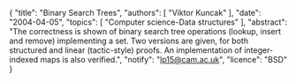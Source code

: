 {
    "title": "Binary Search Trees",
    "authors": [
        "Viktor Kuncak"
    ],
    "date": "2004-04-05",
    "topics": [
        "Computer science-Data structures"
    ],
    "abstract": "The correctness is shown of binary search tree operations (lookup, insert and remove) implementing a set. Two versions are given, for both structured and linear (tactic-style) proofs. An implementation of integer-indexed maps is also verified.",
    "notify": "lp15@cam.ac.uk",
    "licence": "BSD"
}